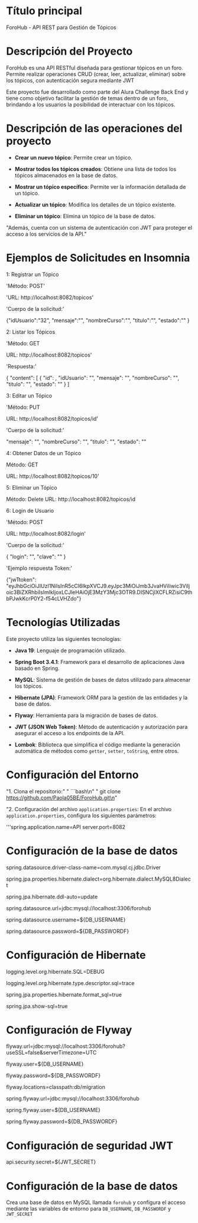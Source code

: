 
# Título principal
ForoHub - API REST para Gestión de Tópicos

# Descripción del Proyecto
ForoHub es una API RESTful diseñada para gestionar tópicos en un foro. 
Permite realizar operaciones CRUD 
(crear, leer, actualizar, eliminar) sobre los tópicos, con autenticación segura mediante JWT

Este proyecto fue desarrollado como parte del Alura Challenge Back End y tiene como objetivo facilitar la 
gestión de temas dentro de un foro, brindando a los usuarios la posibilidad de interactuar con los tópicos.


# Descripción de las operaciones del proyecto

- **Crear un nuevo tópico**: Permite crear un tópico.

- **Mostrar todos los tópicos creados**: Obtiene una lista de todos los tópicos almacenados en la base de datos.

- **Mostrar un tópico específico**: Permite ver la información detallada de un tópico.

- **Actualizar un tópico**: Modifica los detalles de un tópico existente.

- **Eliminar un tópico**: Elimina un tópico de la base de datos.

"Además, cuenta con un sistema de autenticación con JWT para proteger el acceso a los servicios de la API."


# Ejemplos de Solicitudes en Insomnia

1: Registrar un Tópico

'Método: POST'

'URL: http://localhost:8082/topicos'

'Cuerpo de la solicitud:'

{"idUsuario":"32",
 "mensaje":"",
"nombreCurso":"",
 "titulo":"",
 "estado":""
}

2: Listar los Tópicos

'Método: GET

URL: http://localhost:8082/topicos'

'Respuesta:'

{
	"content": [
		{
			"id": ,
			"idUsuario": "",
			"mensaje": "",
			"nombreCurso": "",
			"titulo": "",
			"estado": ""
		}
  ]


3: Editar un Tópico

'Método: PUT

URL: http://localhost:8082/topicos/id'


'Cuerpo de la solicitud:'

 "mensaje": "",
 "nombreCurso": "",
"titulo": "",
"estado": ""


4: Obtener Datos de un Tópico


Método: GET

URL: http://localhost:8082/topicos/10'

5: Eliminar un Tópico

Método: Delete
URL: http://localhost:8082/topicos/id


6: Login de Usuario

'Método: POST


URL: http://localhost:8082/login'

'Cuerpo de la solicitud:'

{
 "login": "",
 "clave": ""
 }


'Ejemplo respuesta Token:'

{"jwTtoken": "eyJhbGciOiJIUzI1NiIsInR5cCI6IkpXVCJ9.eyJpc3MiOiJmb3JvaHViIiwic3ViIjoic3BiZXRhbiIsImlkIjoxLCJleHAiOjE3MzY3Mjc3OTR9.DISNCjlXCFLRZisiC9thbPJwkKcrP0Y2-f54cLVHZdo"}

# Tecnologías Utilizadas

Este proyecto utiliza las siguientes tecnologías:

- **Java 19**: Lenguaje de programación utilizado.

- **Spring Boot 3.4.1**: Framework para el desarrollo de aplicaciones Java basado en Spring.

- **MySQL**: Sistema de gestión de bases de datos utilizado para almacenar los tópicos.

- **Hibernate (JPA)**: Framework ORM para la gestión de las entidades y la base de datos.

- **Flyway**: Herramienta para la migración de bases de datos.

- **JWT (JSON Web Token)**: Método de autenticación y autorización para asegurar el acceso a los endpoints de la API.

- **Lombok**: Biblioteca que simplifica el código mediante la generación automática de métodos como `getter`, `setter`, `toString`, entre otros.


# Configuración del Entorno

"1. Clona el repositorio:"
"   ```bash\n"
    "   git clone https://github.com/Paola05BE/ForoHub.git\n"
    
"2. Configuración del archivo `application.properties`:
   En el archivo `application.properties`, configura los siguientes parámetros:


'''spring.application.name=API
server.port=8082

# Configuración de la base de datos
spring.datasource.driver-class-name=com.mysql.cj.jdbc.Driver

spring.jpa.properties.hibernate.dialect=org.hibernate.dialect.MySQL8Dialect

spring.jpa.hibernate.ddl-auto=update

spring.datasource.url=jdbc:mysql://localhost:3306/forohub

spring.datasource.username=${DB_USERNAME}

spring.datasource.password=${DB_PASSWORDF}


# Configuración de Hibernate

logging.level.org.hibernate.SQL=DEBUG

logging.level.org.hibernate.type.descriptor.sql=trace

spring.jpa.properties.hibernate.format_sql=true

spring.jpa.show-sql=true


# Configuración de Flyway

flyway.url=jdbc:mysql://localhost:3306/forohub?useSSL=false&serverTimezone=UTC

flyway.user=${DB_USERNAME}

flyway.password=${DB_PASSWORDF}

flyway.locations=classpath:db/migration

spring.flyway.url=jdbc:mysql://localhost:3306/forohub

spring.flyway.user=${DB_USERNAME}

spring.flyway.password=${DB_PASSWORDF}



# Configuración de seguridad JWT


api.security.secret=${JWT_SECRET}



# Configuración de la base de datos


Crea una base de datos en MySQL llamada `forohub` y configura el acceso mediante las variables de entorno para `DB_USERNAME`, `DB_PASSWORDF` y `JWT_SECRET`


